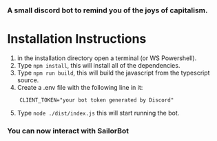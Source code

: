 ### A small discord bot to remind you of the joys of capitalism.

# Installation Instructions

1. in the installation directory open a terminal (or WS Powershell).
2. Type ```npm install```, this will install all of the dependencies.
3. Type ```npm run build```, this will build the javascript from the typescript source.
4. Create a .env file with the following line in it:
```
    CLIENT_TOKEN="your bot token generated by Discord"
```
5. Type ```node ./dist/index.js``` this will start running the bot.

### You can now interact with **SailorBot**